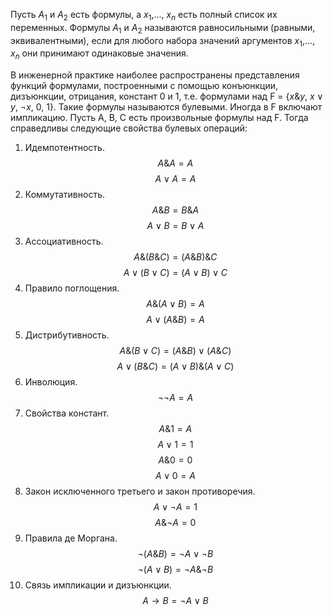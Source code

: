 Пусть $A_1$ и $A_2$ есть формулы, а $x_1$,..., $x_n$ есть полный список их переменных. Формулы $A_1$ и $A_2$ называются равносильными (равными, эквивалентными), если для любого набора значений аргументов $x_1$,..., $x_n$ они принимают одинаковые значения.

В инженерной практике наиболее распространены представления функций формулами, построенными с помощью конъюнкции, дизъюнкции, отрицания, констант 0 и 1, т.е. формулами над F = {$x \& y$, $x \vee y$, $\neg x$, 0, 1}. Такие формулы называются булевыми. Иногда в F включают импликацию. Пусть A, B, C есть произвольные формулы над F. Тогда справедливы следующие свойства булевых операций:

1. Идемпотентность. $$A \& A = A$$ $$A \vee A = A$$
2. Коммутативность. $$A \& B = B \& A$$ $$A \vee B = B \vee A$$
3. Ассоциативность.  $$A \& (B \& C) = (A \& B) \& C$$ $$A \vee (B \vee C) = (A \vee B) \vee C$$
4. Правило поглощения. $$A \& (A \vee B) = A$$ $$A \vee (A \& B) = A$$
5. Дистрибутивность. $$A \& (B \vee C) = (A \& B) \vee (A \& C)$$ $$A \vee (B \& C) = (A \vee B) \& (A \vee C)$$
6. Инволюция. $$\neg \neg A = A$$
7. Свойства констант. $$A \& 1 = A$$ $$A \vee 1 = 1$$ $$A \& 0 = 0$$ $$A \vee 0 = A$$
8. Закон исключенного третьего и закон противоречия. $$A \vee \neg A = 1$$ $$A \& \neg A = 0$$
9. Правила де Моргана. $$\neg (A \& B) = \neg A \vee \neg B$$ $$\neg (A \vee B) = \neg A \& \neg B$$
10. Связь импликации и дизъюнкции. $$A \to B = \neg A \vee B$$